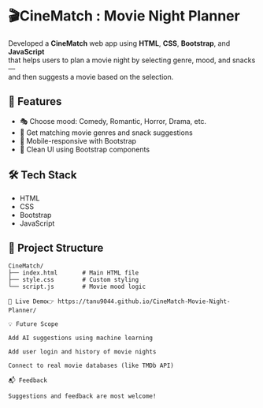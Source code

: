 # 🎬CineMatch : Movie Night Planner 
Developed a **CineMatch** web app using **HTML**, **CSS**, **Bootstrap**, and **JavaScript**  
that helps users to plan a movie night by selecting genre, mood, and snacks —  
and then suggests a movie based on the selection.

## 🚀 Features

- 🎭 Choose mood: Comedy, Romantic, Horror, Drama, etc.
- 🍿 Get matching movie genres and snack suggestions
- 📱 Mobile-responsive with Bootstrap
- 🎨 Clean UI using Bootstrap components

## 🛠️ Tech Stack

- HTML  
- CSS  
- Bootstrap  
- JavaScript

## 📂 Project Structure

```plaintext
CineMatch/
├── index.html       # Main HTML file
├── style.css        # Custom styling
└── script.js        # Movie mood logic

🔗 Live Demo👉 https://tanu9044.github.io/CineMatch-Movie-Night-Planner/

💡 Future Scope

Add AI suggestions using machine learning

Add user login and history of movie nights

Connect to real movie databases (like TMDb API)

📬 Feedback

Suggestions and feedback are most welcome!

